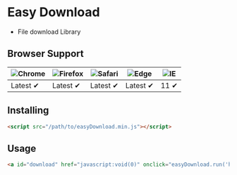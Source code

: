 # Easy Download

- File download Library

## Browser Support

![Chrome](https://raw.github.com/alrra/browser-logos/master/src/chrome/chrome_48x48.png) | ![Firefox](https://raw.github.com/alrra/browser-logos/master/src/firefox/firefox_48x48.png) | ![Safari](https://raw.github.com/alrra/browser-logos/master/src/safari/safari_48x48.png) | ![Edge](https://raw.github.com/alrra/browser-logos/master/src/edge/edge_48x48.png) | ![IE](https://raw.github.com/alrra/browser-logos/master/src/archive/internet-explorer_9-11/internet-explorer_9-11_48x48.png) |
--- | --- | --- | --- | --- |
Latest ✔ | Latest ✔ | Latest ✔ | Latest ✔ | 11 ✔ |

## Installing
```html
<script src="/path/to/easyDownload.min.js"></script>
```

## Usage
```html
<a id="download" href="javascript:void(0)" onclick="easyDownload.run('http://example.com/path/to/filename.pdf', 'pdf', 'something')">download</a>
```
